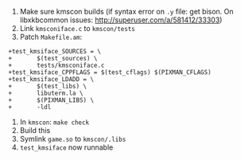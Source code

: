 1. Make sure kmscon builds (if syntax error on `.y` file: get bison. On libxkbcommon issues: http://superuser.com/a/581412/33303)
1. Link `kmsconiface.c` to `kmscon/tests`
1. Patch `Makefile.am`:
```
+test_kmsiface_SOURCES = \
+       $(test_sources) \
+       tests/kmsconiface.c
+test_kmsiface_CPPFLAGS = $(test_cflags) $(PIXMAN_CFLAGS)
+test_kmsiface_LDADD = \
+       $(test_libs) \
+       libuterm.la \
+       $(PIXMAN_LIBS) \
+       -ldl
```
1. In `kmscon`: `make check`
1. Build this
1. Symlink `game.so` to `kmscon/.libs`
1. `test_kmsiface` now runnable
